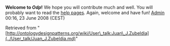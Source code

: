 __Welcome to _Odp_!__ We hope you will contribute much and well. 
You will probably want to read the [help pages](http://ontologydesignpatterns.org/wiki/Help:Contents "Help:Contents"). Again, welcome and have fun! [Admin](http://ontologydesignpatterns.org/wiki/index.php?title=User:Admin&action=edit&redlink=1 "User:Admin (not yet written)") 00:16, 23 June 2008 (CEST)





Retrieved from "[http://ontologydesignpatterns.org/wiki/User\_talk:Juan\_J.Zubeldia](../User_talk/Juan_J.Zubeldia.md)"